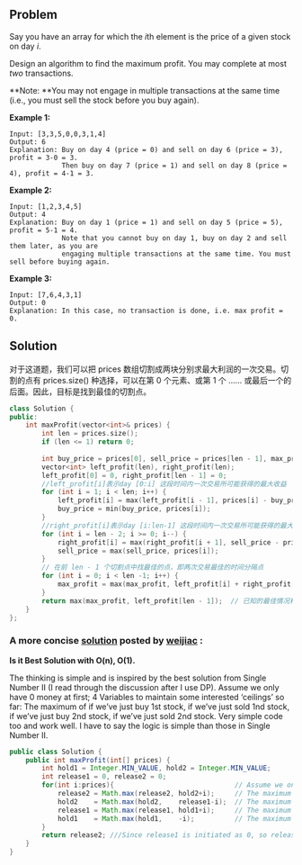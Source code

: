 ## Problem

Say you have an array for which the *i*th element is the price of a given stock on day *i*.

Design an algorithm to find the maximum profit. You may complete at most *two* transactions.

**Note: **You may not engage in multiple transactions at the same time (i.e., you must sell the stock before you buy again).

**Example 1:**

```
Input: [3,3,5,0,0,3,1,4]
Output: 6
Explanation: Buy on day 4 (price = 0) and sell on day 6 (price = 3), profit = 3-0 = 3.
             Then buy on day 7 (price = 1) and sell on day 8 (price = 4), profit = 4-1 = 3.
```

**Example 2:**

```
Input: [1,2,3,4,5]
Output: 4
Explanation: Buy on day 1 (price = 1) and sell on day 5 (price = 5), profit = 5-1 = 4.
             Note that you cannot buy on day 1, buy on day 2 and sell them later, as you are
             engaging multiple transactions at the same time. You must sell before buying again.
```

**Example 3:**

```
Input: [7,6,4,3,1]
Output: 0
Explanation: In this case, no transaction is done, i.e. max profit = 0.
```



## Solution

对于这道题，我们可以把 prices 数组切割成两块分别求最大利润的一次交易。切割的点有 prices.size() 种选择，可以在第 0 个元素、或第 1 个 …… 或最后一个的后面。因此，目标是找到最佳的切割点。

```cpp
class Solution {
public:
    int maxProfit(vector<int>& prices) {
	    int len = prices.size();
        if (len <= 1) return 0;
      
        int buy_price = prices[0], sell_price = prices[len - 1], max_profit = 0;
        vector<int> left_profit(len), right_profit(len);
        left_profit[0] = 0, right_profit[len - 1] = 0;
        //left_profit[i]表示day [0:i] 这段时间内一次交易所可能获得的最大收益
        for (int i = 1; i < len; i++) {
            left_profit[i] = max(left_profit[i - 1], prices[i] - buy_price);
            buy_price = min(buy_price, prices[i]);
        }
        //right_profit[i]表示day [i:len-1] 这段时间内一次交易所可能获得的最大收益
        for (int i = len - 2; i >= 0; i--) {
            right_profit[i] = max(right_profit[i + 1], sell_price - prices[i]);
            sell_price = max(sell_price, prices[i]);
        }
        // 在前 len - 1 个切割点中找最佳的点，即两次交易最佳的时间分隔点
        for (int i = 0; i < len -1; i++) { 
            max_profit = max(max_profit, left_profit[i] + right_profit[i+1]);
        }
        return max(max_profit, left_profit[len - 1]);  // 已知的最佳情况和最后一个切割点的情况做比较
    }
};
```



### A more concise [solution](https://leetcode.com/problems/best-time-to-buy-and-sell-stock-iii/discuss/39611/Is-it-Best-Solution-with-O(n)-O(1).) posted by [weijiac](https://leetcode.com/weijiac) :

**Is it Best Solution with O(n), O(1).**

The thinking is simple and is inspired by the best solution from Single Number II (I read through the discussion after I use DP).
Assume we only have 0 money at first;
4 Variables to maintain some interested ‘ceilings’ so far:
The maximum of if we’ve just buy 1st stock, if we’ve just sold 1nd stock, if we’ve just buy 2nd stock, if we’ve just sold 2nd stock.
Very simple code too and work well. I have to say the logic is simple than those in Single Number II.

```java
public class Solution {
    public int maxProfit(int[] prices) {
        int hold1 = Integer.MIN_VALUE, hold2 = Integer.MIN_VALUE;
        int release1 = 0, release2 = 0;
        for(int i:prices){                              // Assume we only have 0 money at first
            release2 = Math.max(release2, hold2+i);     // The maximum if we've just sold 2nd stock so far.
            hold2    = Math.max(hold2,    release1-i);  // The maximum if we've just buy  2nd stock so far.
            release1 = Math.max(release1, hold1+i);     // The maximum if we've just sold 1nd stock so far.
            hold1    = Math.max(hold1,    -i);          // The maximum if we've just buy  1st stock so far. 
        }
        return release2; ///Since release1 is initiated as 0, so release2 will always higher than release1.
    }
}
```

